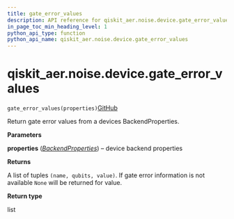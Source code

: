 ```yaml
---
title: gate_error_values
description: API reference for qiskit_aer.noise.device.gate_error_values
in_page_toc_min_heading_level: 1
python_api_type: function
python_api_name: qiskit_aer.noise.device.gate_error_values
---
```


# qiskit\_aer.noise.device.gate\_error\_values

<span id="qiskit_aer.noise.device.gate_error_values" />

`gate_error_values(properties)`[GitHub](https://github.com/qiskit/qiskit/tree/stable/0.39/qiskit_aer/noise/device/parameters.py "view source code")

Return gate error values from a devices BackendProperties.

**Parameters**

**properties** ([*BackendProperties*](qiskit.providers.models.BackendProperties "qiskit.providers.models.BackendProperties")) – device backend properties

**Returns**

A list of tuples `(name, qubits, value)`. If gate error information is not available `None` will be returned for value.

**Return type**

list

